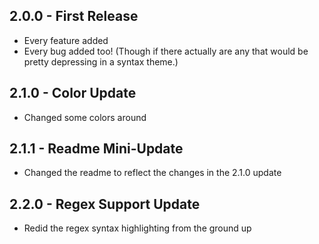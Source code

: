 ## 2.0.0 - First Release
* Every feature added
* Every bug added too! (Though if there actually are any that would be pretty depressing in a syntax theme.)

## 2.1.0 - Color Update
* Changed some colors around

## 2.1.1 - Readme Mini-Update
* Changed the readme to reflect the changes in the 2.1.0 update

## 2.2.0 - Regex Support Update
* Redid the regex syntax highlighting from the ground up
